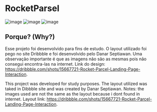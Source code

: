 # RocketParsel
![image](https://user-images.githubusercontent.com/69371953/119054467-10a2ad00-b99e-11eb-914f-1552829899e4.png)
![image](https://user-images.githubusercontent.com/69371953/119054522-257f4080-b99e-11eb-837c-5c565f6998ad.png)
![image](https://user-images.githubusercontent.com/69371953/119054559-35972000-b99e-11eb-8dbc-a27ee7c3e809.png)
## Porque? (Why?)
Esse projeto foi desenvolvido para fins de estudo. O layout utilizado foi pego no site Dribbble e foi desenvolvido pelo Danar Septiawan. Uma observação importante é que as imagens não são as mesmas pois não consegui encontra-las na internet.
Link do design: https://dribbble.com/shots/15667721-Rocket-Parcel-Landing-Page-Interaction.

This project was developed for study purposes. The layout utilized was taked in Dibbble site and was created by Danar Septiawan.
Notes: the images used are not the same as the layout because i dont found in internet.
Layout link: https://dribbble.com/shots/15667721-Rocket-Parcel-Landing-Page-Interaction.
